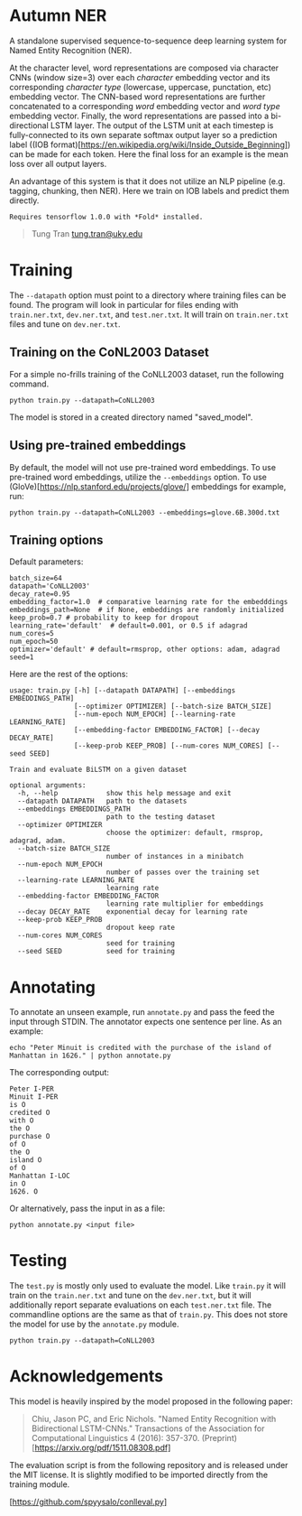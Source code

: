 # Autumn NER

A standalone supervised sequence-to-sequence deep learning system for Named Entity Recognition (NER). 

At the character level, word representations are composed via character CNNs (window size=3) over each *character* embedding vector and its corresponding *character type* (lowercase, uppercase, punctation, etc) embedding vector. The CNN-based word representations are further concatenated to a corresponding *word* embedding vector and *word type* embedding vector. Finally, the word representations are passed into a bi-directional LSTM layer. The output of the LSTM unit at each timestep is fully-connected to its own separate softmax output layer so a prediction label ((IOB format)[https://en.wikipedia.org/wiki/Inside_Outside_Beginning]) can be made for each token. Here the final loss for an example is the mean loss over all output layers.

An advantage of this system is that it does not utilize an NLP pipeline (e.g. tagging, chunking, then NER). Here we train on IOB labels and predict them directly.

``Requires tensorflow 1.0.0 with *Fold* installed.``

> Tung Tran
> tung.tran@uky.edu

# Training

The `--datapath` option must point to a directory where training files can be found. The program will look in particular for files ending with `train.ner.txt`, `dev.ner.txt`, and `test.ner.txt`. It will train on `train.ner.txt` files and tune on `dev.ner.txt`. 

## Training on the CoNL2003 Dataset

For a simple no-frills training of the CoNLL2003 dataset, run the following command.

`python train.py --datapath=CoNLL2003`

The model is stored in a created directory named "saved_model".

## Using pre-trained embeddings

By default, the model will not use pre-trained word embeddings. To use pre-trained word embeddings, utilize the `--embeddings` option. To use (GloVe)[https://nlp.stanford.edu/projects/glove/] embeddings for example, run:

`python train.py --datapath=CoNLL2003 --embeddings=glove.6B.300d.txt`

## Training options

Default parameters:

~~~
batch_size=64
datapath='CoNLL2003'
decay_rate=0.95
embedding_factor=1.0  # comparative learning rate for the embedddings
embeddings_path=None  # if None, embeddings are randomly initialized
keep_prob=0.7 # probability to keep for dropout
learning_rate='default'  # default=0.001, or 0.5 if adagrad
num_cores=5
num_epoch=50
optimizer='default' # default=rmsprop, other options: adam, adagrad
seed=1
~~~

Here are the rest of the options:

~~~
usage: train.py [-h] [--datapath DATAPATH] [--embeddings EMBEDDINGS_PATH]
                [--optimizer OPTIMIZER] [--batch-size BATCH_SIZE]
                [--num-epoch NUM_EPOCH] [--learning-rate LEARNING_RATE]
                [--embedding-factor EMBEDDING_FACTOR] [--decay DECAY_RATE]
                [--keep-prob KEEP_PROB] [--num-cores NUM_CORES] [--seed SEED]

Train and evaluate BiLSTM on a given dataset

optional arguments:
  -h, --help            show this help message and exit
  --datapath DATAPATH   path to the datasets
  --embeddings EMBEDDINGS_PATH
                        path to the testing dataset
  --optimizer OPTIMIZER
                        choose the optimizer: default, rmsprop, adagrad, adam.
  --batch-size BATCH_SIZE
                        number of instances in a minibatch
  --num-epoch NUM_EPOCH
                        number of passes over the training set
  --learning-rate LEARNING_RATE
                        learning rate
  --embedding-factor EMBEDDING_FACTOR
                        learning rate multiplier for embeddings
  --decay DECAY_RATE    exponential decay for learning rate
  --keep-prob KEEP_PROB
                        dropout keep rate
  --num-cores NUM_CORES
                        seed for training
  --seed SEED           seed for training

~~~

# Annotating

To annotate an unseen example, run `annotate.py` and pass the feed the input through STDIN. The annotator expects one sentence per line. As an example:

`echo "Peter Minuit is credited with the purchase of the island of Manhattan in 1626." | python annotate.py`

The corresponding output:

```
Peter I-PER
Minuit I-PER
is O
credited O
with O
the O
purchase O
of O
the O
island O
of O
Manhattan I-LOC
in O
1626. O
```

Or alternatively, pass the input in as a file:

`python annotate.py <input file>`

# Testing

The `test.py` is mostly only used to evaluate the model. Like `train.py` it will train on the `train.ner.txt` and tune on the `dev.ner.txt`, but it will additionally report separate evaluations on each `test.ner.txt` file. The commandline options are the same as that of `train.py`. This does not store the model for use by the `annotate.py` module.

`python train.py --datapath=CoNLL2003`

# Acknowledgements

This model is heavily inspired by the model proposed in the following paper:

> Chiu, Jason PC, and Eric Nichols. "Named Entity Recognition with Bidirectional LSTM-CNNs." Transactions of the Association for Computational Linguistics 4 (2016): 357-370. (Preprint)[https://arxiv.org/pdf/1511.08308.pdf]

The evaluation script is from the following repository and 
is released under the MIT license. It is slightly modified 
to be imported directly from the training module.

[https://github.com/spyysalo/conlleval.py]

